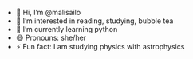 - 👋 Hi, I’m @malisailo
- 👀 I’m interested in reading, studying, bubble tea
- 🌱 I’m currently learning python
- 😄 Pronouns: she/her
- ⚡ Fun fact: I am studying physics with astrophysics

<!---
malisailo/malisailo is a ✨ special ✨ repository because its `README.md` (this file) appears on your GitHub profile.
You can click the Preview link to take a look at your changes.
--->

